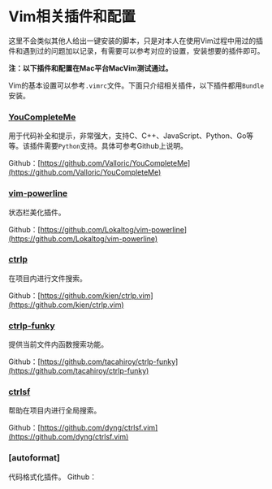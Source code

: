 # Vim相关插件和配置

这里不会类似其他人给出一键安装的脚本，只是对本人在使用Vim过程中用过的插件和遇到过的问题加以记录，有需要可以参考对应的设置，安装想要的插件即可。

**注：以下插件和配置在Mac平台MacVim测试通过。**

Vim的基本设置可以参考`.vimrc`文件。下面只介绍相关插件，以下插件都用`Bundle`安装。

### [YouCompleteMe](https://github.com/vitahlin/Vim/tree/master/YouCompleteMe)
用于代码补全和提示，非常强大，支持C、C++、JavaScript、Python、Go等等。该插件需要`Python`支持。具体可参考Github上说明。

Github：[https://github.com/Valloric/YouCompleteMe](https://github.com/Valloric/YouCompleteMe)

### [vim-powerline](https://github.com/vitahlin/Vim/tree/master/vim-powerline)
状态栏美化插件。

Github：[https://github.com/Lokaltog/vim-powerline](https://github.com/Lokaltog/vim-powerline)

### [ctrlp](https://github.com/vitahlin/Vim/tree/master/ctrlp)
在项目内进行文件搜索。

Github：[https://github.com/kien/ctrlp.vim](https://github.com/kien/ctrlp.vim)

### [ctrlp-funky](https://github.com/vitahlin/Vim/tree/master/ctrlp-funky)
提供当前文件内函数搜索功能。

Github：[https://github.com/tacahiroy/ctrlp-funky](https://github.com/tacahiroy/ctrlp-funky)

### [ctrlsf](https://github.com/vitahlin/Vim/tree/master/ctrlsf)
帮助在项目内进行全局搜索。

Github：[https://github.com/dyng/ctrlsf.vim](https://github.com/dyng/ctrlsf.vim)

### [autoformat]
代码格式化插件。
Github：[]()



